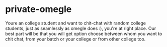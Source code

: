 # private-omegle
Youre an college student and want to chit-chat with random college students, just as seamlessly as omegle does :), you're at right place. Our best part will be that you will get option choose between whom you want to chit chat, from your batch or your college or from other college too.
